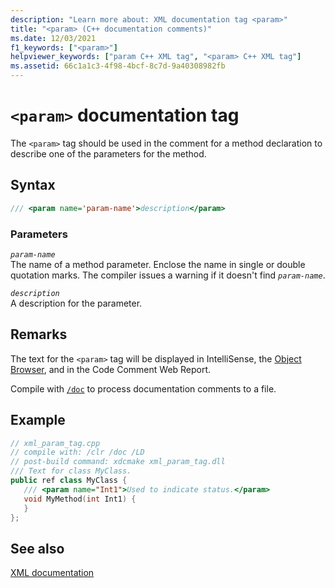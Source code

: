 ```yaml
---
description: "Learn more about: XML documentation tag <param>"
title: "<param> (C++ documentation comments)"
ms.date: 12/03/2021
f1_keywords: ["<param>"]
helpviewer_keywords: ["param C++ XML tag", "<param> C++ XML tag"]
ms.assetid: 66c1a1c3-4f98-4bcf-8c7d-9a40308982fb
---
```

# `<param>` documentation tag

The `<param>` tag should be used in the comment for a method declaration to describe one of the parameters for the method.

## Syntax

```cpp
/// <param name='param-name'>description</param>
```

### Parameters

*`param-name`*\
The name of a method parameter. Enclose the name in single or double quotation marks.  The compiler issues a warning if it doesn't find *`param-name`*.

*`description`*\
A description for the parameter.

## Remarks

The text for the `<param>` tag will be displayed in IntelliSense, the [Object Browser](/visualstudio/ide/viewing-the-structure-of-code), and in the Code Comment Web Report.

Compile with [`/doc`](doc-process-documentation-comments-c-cpp.md) to process documentation comments to a file.

## Example

```cpp
// xml_param_tag.cpp
// compile with: /clr /doc /LD
// post-build command: xdcmake xml_param_tag.dll
/// Text for class MyClass.
public ref class MyClass {
   /// <param name="Int1">Used to indicate status.</param>
   void MyMethod(int Int1) {
   }
};
```

## See also

[XML documentation](xml-documentation-visual-cpp.md)
